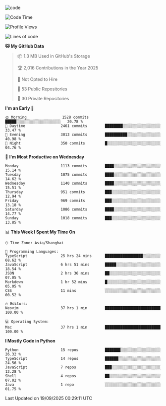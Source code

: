 
<!--
**liuyaanng/liuyaanng** is a ✨ _special_ ✨ repository because its `README.md` (this file) appears on your GitHub profile.

Here are some ideas to get you started:

- 🔭 I’m currently working on ...
- 🌱 I’m currently learning ...
- 👯 I’m looking to collaborate on ...
- 🤔 I’m looking for help with ...
- 💬 Ask me about ...
- 📫 How to reach me: ...
- 😄 Pronouns: ...
- ⚡ Fun fact: ...
-->


![code](https://cdn.jsdelivr.net/gh/liuyaanng/liuyaanng@1.0/code.gif) 

<!--START_SECTION:waka-->
![Code Time](http://img.shields.io/badge/Code%20Time-1%2C963%20hrs%2034%20mins-blue)

![Profile Views](http://img.shields.io/badge/Profile%20Views-0-blue)

![Lines of code](https://img.shields.io/badge/From%20Hello%20World%20I%27ve%20Written-27.7%20million%20lines%20of%20code-blue)

**🐱 My GitHub Data** 

> 📦 1.3 MB Used in GitHub's Storage 
 > 
> 🏆 2,016 Contributions in the Year 2025
 > 
> 🚫 Not Opted to Hire
 > 
> 📜 53 Public Repositories 
 > 
> 🔑 30 Private Repositories 
 > 
**I'm an Early 🐤** 

```text
🌞 Morning                1528 commits        █████░░░░░░░░░░░░░░░░░░░░   20.78 % 
🌆 Daytime                2461 commits        ████████░░░░░░░░░░░░░░░░░   33.47 % 
🌃 Evening                3013 commits        ██████████░░░░░░░░░░░░░░░   40.98 % 
🌙 Night                  350 commits         █░░░░░░░░░░░░░░░░░░░░░░░░   04.76 % 
```
📅 **I'm Most Productive on Wednesday** 

```text
Monday                   1113 commits        ████░░░░░░░░░░░░░░░░░░░░░   15.14 % 
Tuesday                  1075 commits        ████░░░░░░░░░░░░░░░░░░░░░   14.62 % 
Wednesday                1140 commits        ████░░░░░░░░░░░░░░░░░░░░░   15.51 % 
Thursday                 951 commits         ███░░░░░░░░░░░░░░░░░░░░░░   12.94 % 
Friday                   969 commits         ███░░░░░░░░░░░░░░░░░░░░░░   13.18 % 
Saturday                 1086 commits        ████░░░░░░░░░░░░░░░░░░░░░   14.77 % 
Sunday                   1018 commits        ███░░░░░░░░░░░░░░░░░░░░░░   13.85 % 
```


📊 **This Week I Spent My Time On** 

```text
🕑︎ Time Zone: Asia/Shanghai

💬 Programming Languages: 
TypeScript               25 hrs 24 mins      █████████████████░░░░░░░░   68.62 % 
JavaScript               6 hrs 51 mins       █████░░░░░░░░░░░░░░░░░░░░   18.54 % 
JSON                     2 hrs 36 mins       ██░░░░░░░░░░░░░░░░░░░░░░░   07.05 % 
Markdown                 1 hr 52 mins        █░░░░░░░░░░░░░░░░░░░░░░░░   05.05 % 
CSS                      11 mins             ░░░░░░░░░░░░░░░░░░░░░░░░░   00.52 % 

🔥 Editors: 
Neovim                   37 hrs 1 min        █████████████████████████   100.00 % 

💻 Operating System: 
Mac                      37 hrs 1 min        █████████████████████████   100.00 % 
```

**I Mostly Code in Python** 

```text
Python                   15 repos            ███████░░░░░░░░░░░░░░░░░░   26.32 % 
TypeScript               14 repos            ██████░░░░░░░░░░░░░░░░░░░   24.56 % 
JavaScript               7 repos             ███░░░░░░░░░░░░░░░░░░░░░░   12.28 % 
Shell                    4 repos             ██░░░░░░░░░░░░░░░░░░░░░░░   07.02 % 
Java                     1 repo              ░░░░░░░░░░░░░░░░░░░░░░░░░   01.75 % 
```




 Last Updated on 19/09/2025 00:29:11 UTC
<!--END_SECTION:waka-->
